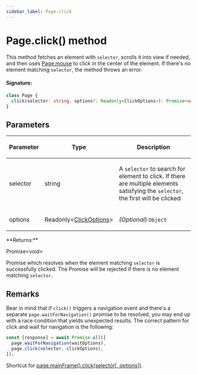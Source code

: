 ```yaml
---
sidebar_label: Page.click
---
```


# Page.click() method

This method fetches an element with `selector`, scrolls it into view if needed, and then uses [Page.mouse](./puppeteer.page.md) to click in the center of the element. If there's no element matching `selector`, the method throws an error.

#### Signature:

```typescript
class Page {
  click(selector: string, options?: Readonly<ClickOptions>): Promise<void>;
}
```

## Parameters

<table><thead><tr><th>

Parameter

</th><th>

Type

</th><th>

Description

</th></tr></thead>
<tbody><tr><td>

selector

</td><td>

string

</td><td>

A `selector` to search for element to click. If there are multiple elements satisfying the `selector`, the first will be clicked

</td></tr>
<tr><td>

options

</td><td>

Readonly&lt;[ClickOptions](./puppeteer.clickoptions.md)&gt;

</td><td>

_(Optional)_ `Object`

</td></tr>
</tbody></table>
**Returns:**

Promise&lt;void&gt;

Promise which resolves when the element matching `selector` is successfully clicked. The Promise will be rejected if there is no element matching `selector`.

## Remarks

Bear in mind that if `click()` triggers a navigation event and there's a separate `page.waitForNavigation()` promise to be resolved, you may end up with a race condition that yields unexpected results. The correct pattern for click and wait for navigation is the following:

```ts
const [response] = await Promise.all([
  page.waitForNavigation(waitOptions),
  page.click(selector, clickOptions),
]);
```

Shortcut for [page.mainFrame().click(selector\[, options\])](./puppeteer.frame.click.md).

